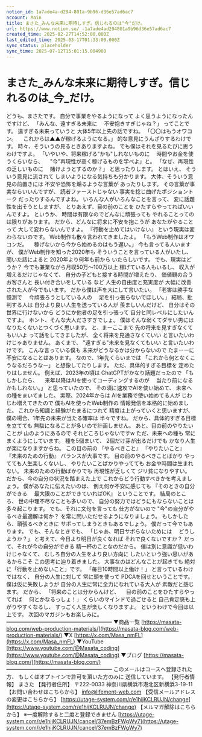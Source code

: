 ```yaml
---
notion_id: 1a7ade4a-d294-801a-9b96-d36e57ad6ac7
account: Main
title: まさた_みんな未来に期待しすぎ。信じれるのは"今"だけ。
url: https://www.notion.so/_-1a7ade4ad294801a9b96d36e57ad6ac7
created_time: 2025-02-27T14:52:00.000Z
last_edited_time: 2025-03-17T01:33:00.000Z
sync_status: placeholder
sync_time: 2025-07-12T15:01:15.004900
---
```

# まさた_みんな未来に期待しすぎ。信じれるのは_今_だけ。

どうも、まさたです。
自分で事業をやるようになって
よく思うようになったんですけど、
「みんな、遠すぎる未来に
　不安抱きすぎじゃね？」
ってことです。
遠すぎる未来っていうと
大体5年以上先の話ですね。
「〇〇はもうオワコン。
　これからは▲▲が稼げるようになる。」
的な意見にうんざりするわけです。
時々、そういうの見るときありますよね。
でも僕はそれを見るたびに思うわけですよ。
「いやいや、将来稼げる"かも"しれないものに
　時間やお金を使うくらいなら、
　"今"再現性が高く稼げるものを学べよ」と。
「なぜ、再現性の乏しいものに
　賭けようとするのか？」
と思ったりします。
とはいえ、
そういう意見に流されて
しまいようになる気持ちも分かります。
大体、そういう意見の前置きには
不安や恐怖を煽るような言葉が
あったりします。
その言葉が事実ならいいんですが、
読者ファーストじゃない
事実を捻じ曲げたポジショントーク
だったりするんですよね。
いろんな人がいろんなことを言って、
変に話題性を出そうとしますが、
とりあえず、目の前のことを
ひたすらやってればいいんですよ。
というか、
時間は有限なのでどんなに頑張っても
やれることってのは限りがあります。
だから、どんなに将来に不安を抱こうが
あなたがやることって
大して変わらないんですよ。
『行動を止めてはいけない』
という現実は変わらないのです。
Web制作も散々言われてきましたよ。
「もうWeb制作はオワコンだ。
　稼げないから今から始めるのはもう遅い。」
今も言ってる人いますが、
僕がWeb制作を知った2020年も
そういうことを言っている人がいたし、
聞いた話によると
2020年より何年も前から
いたらしいです。
でも、現実はどうか？
今でも兼業ながら月収50万〜100万以上
稼げている人もいるし、
収入が増えるだけじゃなくて、
自分の子どもと接する時間が増えたり、
価値観の合うお客さんと
長い付き合いをしている
など
人生の自由度と充実度が
大幅に改善された人が今でもいます。
だから僕は声を大にして言いたい。
「老害は勝手な憶測で
　今頑張ろうとしている人の
　足を引っ張らないでほしい。」
結局、批判する人は
自分より良い人生を送っている人が
羨ましいんだけど、
自分はその世界に行けないから
どうにか他者の足を引っ張って
自分と同レベルにしたいんですよ。
ホント、そんな大人ださすぎでしょ。
僕はそんな弱くてダサい男には
なりたくないとつくづく思います。
と、まーここまで
先の将来を見すぎなくてもいいよ
って話をしてきましたが、
全く将来を見通さなくていい
と言いたいわけじゃありません。
あくまで、
"遠すぎる"未来を見なくてもいい
と言いたいわけです。
こんな言っている僕も
未来がどうなるかは分からないので
たまーーに不安になることはあります。
なので、1年先くらいまでは
「これから何となくこうなるだろうなー」
と想像してたりします。
ただ、具体的すぎる目標を
定めたりはしません。
例えば、2023年の頃は
ChatGPTがかなり話題だったので
「もしかしたら、
　来年以降はAIを使ってコーディングするのが
　当たり前になるかもしれない。」
と思っていたので、
その頃に速攻でAIを使い始めて、
未来への種をまいてました。
実際、2024年からは
AIを業務で使い始めてる人が
じわじわ増えてきたので
僕もAIを使ったWeb制作の
情報発信を本格的に始めました。
これから知識と経験がたまるにつれて
精度は上がっていくと思いますが、
僕の場合、1年先の未来が当たる確率は
半々ですね。
だから、具体的すぎる目標を立てても
無駄になることが多いので計画しません。
あと、目の前のやりたいことが
山のようにあるので
それどころじゃないですw
ただ、未来への種も
常にまくようにしています。
種を5個まいて、
2個だけ芽が出るだけでも
かなり人生が楽になりますからね。
この目の前の
『やるべきこと』
『やりたいこと』
『未来のための行動』
バランスが大事です。
目の前のやるべきことばかり
やってても人生楽しくないし、
やりたいことばかりやってても
お金や時間は生まれない。
未来のための行動ばかりでも
再現性が乏しくて
ジリ貧になりやすい。
だから、今の自分の状況を踏まえた上で
これからどう行動すべきかを考えましょう。
僕があなたに伝えたいのは、
例え何か不安に感じても
『そのときの自分ができる
　最大限のことができていればOK』
ということです。
結局のところ、
世の中理不尽なことも多いので、
自分の努力ではどうにもならないことは
多々起こります。
でも、それに文句を言っても
仕方がないので
"今"の自分がやるべき最適解は何か？
を常に問いただせるようになりましょう。
もしかしたら、頑張るべきときに
サボってしまうときもあるでしょう。
僕だって今でもあります。
でも、そんなときでも、
「じゃあ、明日サボらないためには
　どうしようか？」
と考えて、今日より明日が良くなれば
それで良くないですか？
だって、それが今の自分ができる
精一杯のことなのだから。
僕は別に意識が低いわけじゃなくて、
むしろ自分の人生をより良い方向に
したいという強い思いがあるからこそ
この思考に辿り着きました。
大事なのはどんなことが起きても
絶対に「行動を止めないこと」です。
「毎日10時間以上働け！」
と言っているわけではなく、
自分の人生に対して
常に頭を使って
PDCAを回せということです。
僕は仮に失敗しようが
自分の人生に常に全力になれている大人が
素敵だと感じます。
だから、
「将来のことは分からんけど、
　目の前のことをひたすらやってれば
　何とかなるっしょ！」
くらいのマインドで過ごせると
自己肯定感も上がりやすくなるし、
すっごく人生が楽しくなりますよ。
というわけで今回は以上です。
次回のマガジンもお楽しみに。
━━━━━━━━━━━━━━━━━━━━
▼商品一覧
[https://masata-blog.com/web-production-materials/](https://masata-blog.com/web-production-materials/)
▼X
[https://x.com/Masa_nmFL](https://x.com/Masa_nmFL)
▼YouTube
[https://www.youtube.com/@Masata_coding](https://www.youtube.com/@Masata_coding)
▼ブログ
[https://masata-blog.com/](https://masata-blog.com/)
━━━━━━━━━━━━━━━━━━━━
このメールはコースへ登録された方、
もしくはオプトインで許可を頂いた方のみに
送信しています。
【発行者情報】
まさた
【発行者住所】
〒222-0033
神奈川県横浜市港北区新横浜3-19-11
【お問い合わせはこちらから】
[info@lifement-web.com](mailto:info@lifement-web.com)
【受信メールアドレスの変更はこちらから】
[https://utage-system.com/r/e1hijKCLRUJN/change](https://utage-system.com/r/e1hijKCLRUJN/change)
【メルマガ解除はこちらから】
※一度解除すると二度と登録できません
[https://utage-system.com/r/e1hijKCLRUJN/cancel/37emBzFWgWy7](https://utage-system.com/r/e1hijKCLRUJN/cancel/37emBzFWgWy7)